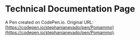 # Technical Documentation Page

A Pen created on CodePen.io. Original URL: [https://codepen.io/stephanianevado/pen/Pomammo](https://codepen.io/stephanianevado/pen/Pomammo).


